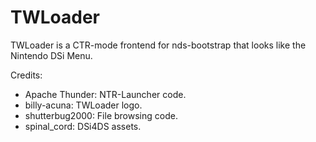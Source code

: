 # TWLoader
TWLoader is a CTR-mode frontend for nds-bootstrap that looks like the Nintendo DSi Menu.

Credits:
- Apache Thunder: NTR-Launcher code.
- billy-acuna: TWLoader logo.
- shutterbug2000: File browsing code.
- spinal_cord: DSi4DS assets.